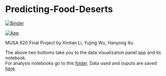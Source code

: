 # Predicting-Food-Deserts
[![Binder](https://mybinder.org/badge_logo.svg)](https://mybinder.org/v2/gh/adawyj97/Predicting-Food-Deserts/master?filepath=DataVisualization.ipynb)

[![App](https://mybinder.org/badge_logo.svg)](https://mybinder.org/v2/gh/adawyj97/Predicting-Food-Deserts.git/master?urlpath=%2Fpanel%2FDataVisualization)

MUSA 620 Final Project by Xintian Li, Yujing Wu, Hanyong Xu

The above two buttoms take you to the data visualization panel app and its notebook. <br>
For analysis notebooks go to this [folder](Analysis). Data used and ouputs are saved [here](Data).
